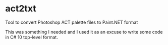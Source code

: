 # act2txt
Tool to convert Photoshop ACT palette files to Paint.NET format

This was something I needed and I used it as an excuse to write some code in C# 10 top-level format.
